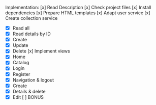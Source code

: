 Implementation:
[x] Read Description
[x] Check project files
[x] Install dependencies
[x] Prepare HTML templates
[x] Adapt user service
[x] Create collection service
 - [x] Read all
 - [x] Read details by ID
 - [x] Create
 - [x] Update
 - [x] Delete
[x] Implement views
 - [x] Home
 - [x] Catalog
 - [x] Login
 - [x] Register
 - [x] Navigation & logout
 - [x] Create
 - [x] Details & delete
 - [x] Edit
[ ] BONUS